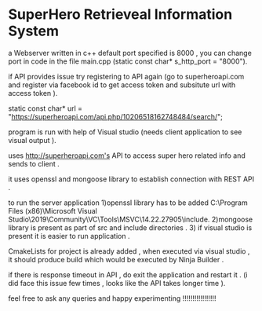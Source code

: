 # SuperHero Retrieveal Information System 
a Webserver written in c++ 
default port specified is 8000 , you can change port in code in the file main.cpp (static const char* s_http_port = "8000").

if API provides issue try registering  to API again (go to superheroapi.com and register via facebook id to get access token and subsitute url with access token ). 

static const char* url = "https://superheroapi.com/api.php/10206518162748484/search/";

program is  run with help of Visual studio (needs client application to see visual output ).

uses http://superheroapi.com's API to access super hero related info and sends to client . 

it uses openssl and mongoose library  to establish connection with REST API .

to run the server application 
1)openssl library has to be added C:\Program Files (x86)\Microsoft Visual Studio\2019\Community\VC\Tools\MSVC\14.22.27905\include.
2)mongoose library is present as part of src and include  directories . 
3) if visual studio is present it is easier to run application . 

CmakeLists for project is already added , when executed via visual studio , it should produce build which would be executed by Ninja Builder . 

if there is response timeout in API , do exit the application and restart it . (i did face this issue few times , looks like the API takes longer time ).


feel free to ask any queries and happy experimenting !!!!!!!!!!!!!!!!!







